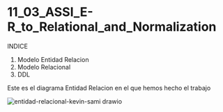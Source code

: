 # 11_03_ASSI_E-R_to_Relational_and_Normalization



INDICE

1. Modelo Entidad Relacion
2. Modelo Relacional 
3. DDL



Este es el diagrama Entidad Relacion en el que hemos hecho el trabajo

![entidad-relacional-kevin-sami drawio](https://github.com/sami24120/11_03_ASSI_E-R_to_Relational_and_Normalization/assets/116269453/c53467f7-ee0e-4954-94a2-883230b84c8c)
